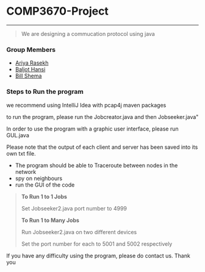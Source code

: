 # COMP3670-Project
---
> We are designing a commucation protocol using java
### Group Members
* [Ariya Rasekh](https://github.com/AriyaRasekh)
* [Baljot Hansi](https://github.com/bhansi) 
* [Bill Shema](https://github.com/nohack11)

### Steps to Run the program
we recommend using IntelliJ Idea with pcap4j maven packages

to run the program, please run the Jobcreator.java and then Jobseeker.java"

In order to use the program with a graphic user interface, please run GUL.java

Please note that the output of each client and server has been saved into its own txt file. 

- The program should be able to Traceroute between nodes in the network
- spy on neighbours 
- run the GUI of the code

> **To Run 1 to 1 Jobs**
>
> Set Jobseeker2.java port number to 4999
> 
> **To Run 1 to Many Jobs**
> 
> Run Jobseeker2.java on two different devices
>
> Set the port number for each to 5001 and 5002 respectively 

If you have any difficulty using the program, please do contact us. Thank you
